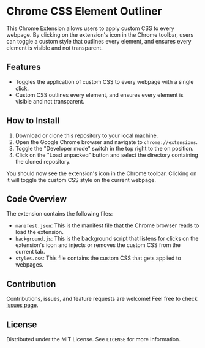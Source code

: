 # Chrome CSS Element Outliner 

This Chrome Extension allows users to apply custom CSS to every webpage. By clicking on the extension's icon in the Chrome toolbar, users can toggle a custom style that outlines every element, and ensures every element is visible and not transparent.

## Features

- Toggles the application of custom CSS to every webpage with a single click.
- Custom CSS outlines every element, and ensures every element is visible and not transparent.

## How to Install

1. Download or clone this repository to your local machine.
2. Open the Google Chrome browser and navigate to `chrome://extensions`.
3. Toggle the "Developer mode" switch in the top right to the on position.
4. Click on the "Load unpacked" button and select the directory containing the cloned repository.

You should now see the extension's icon in the Chrome toolbar. Clicking on it will toggle the custom CSS style on the current webpage.

## Code Overview

The extension contains the following files:

- `manifest.json`: This is the manifest file that the Chrome browser reads to load the extension.
- `background.js`: This is the background script that listens for clicks on the extension's icon and injects or removes the custom CSS from the current tab.
- `styles.css`: This file contains the custom CSS that gets applied to webpages.

## Contribution

Contributions, issues, and feature requests are welcome! Feel free to check [issues page](https://github.com/your-repo/my-custom-styles/issues).

## License

Distributed under the MIT License. See `LICENSE` for more information.
 